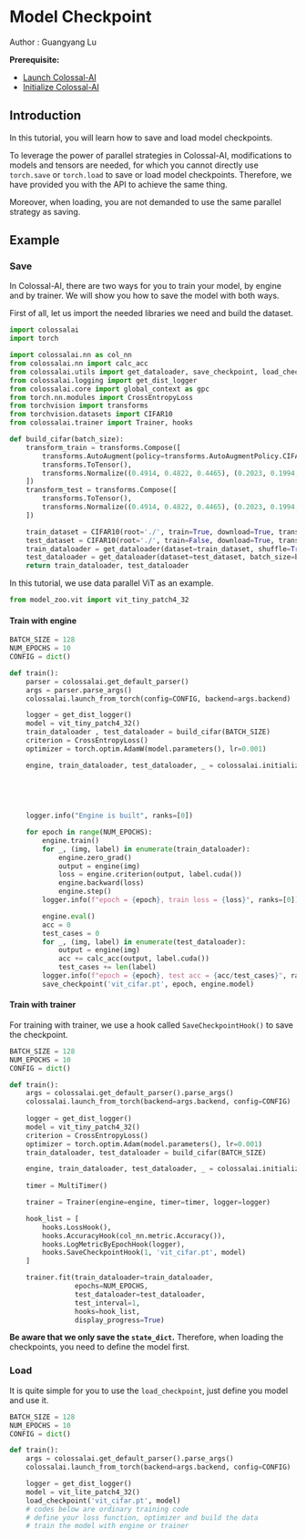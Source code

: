 # Model Checkpoint

Author : Guangyang Lu

**Prerequisite:**
- [Launch Colossal-AI](./launch_colossalai.md)
- [Initialize Colossal-AI](./initialize_features.md)

## Introduction

In this tutorial, you will learn how to save and load model checkpoints.

To leverage the power of parallel strategies in Colossal-AI, modifications to models and tensors are needed, for which you cannot directly use `torch.save` or `torch.load`  to save or load model checkpoints. Therefore, we have provided you with the API to achieve the same thing. 

Moreover, when loading, you are not demanded to use the same parallel strategy as saving.

## Example

### Save

In Colossal-AI, there are two ways for you to train your model, by engine and by trainer. We will show you how to save the model with both ways.

First of all, let us import the needed libraries we need and build the dataset.

```python
import colossalai
import torch

import colossalai.nn as col_nn
from colossalai.nn import calc_acc
from colossalai.utils import get_dataloader, save_checkpoint, load_checkpoint, MultiTimer
from colossalai.logging import get_dist_logger
from colossalai.core import global_context as gpc
from torch.nn.modules import CrossEntropyLoss
from torchvision import transforms
from torchvision.datasets import CIFAR10
from colossalai.trainer import Trainer, hooks

def build_cifar(batch_size):
    transform_train = transforms.Compose([
        transforms.AutoAugment(policy=transforms.AutoAugmentPolicy.CIFAR10),
        transforms.ToTensor(),
        transforms.Normalize((0.4914, 0.4822, 0.4465), (0.2023, 0.1994, 0.2010)),
    ])
    transform_test = transforms.Compose([
        transforms.ToTensor(),
        transforms.Normalize((0.4914, 0.4822, 0.4465), (0.2023, 0.1994, 0.2010)),
    ])

    train_dataset = CIFAR10(root='./', train=True, download=True, transform=transform_train)
    test_dataset = CIFAR10(root='./', train=False, download=True, transform=transform_test)
    train_dataloader = get_dataloader(dataset=train_dataset, shuffle=True, batch_size=batch_size, pin_memory=True)
    test_dataloader = get_dataloader(dataset=test_dataset, batch_size=batch_size, pin_memory=True)
    return train_dataloader, test_dataloader

```

In this tutorial, we use data parallel ViT as an example.

```python
from model_zoo.vit import vit_tiny_patch4_32
```

#### Train with engine

```python
BATCH_SIZE = 128
NUM_EPOCHS = 10
CONFIG = dict()

def train():
    parser = colossalai.get_default_parser()
    args = parser.parse_args()
    colossalai.launch_from_torch(config=CONFIG, backend=args.backend)

    logger = get_dist_logger()
    model = vit_tiny_patch4_32()
    train_dataloader , test_dataloader = build_cifar(BATCH_SIZE)
    criterion = CrossEntropyLoss()
    optimizer = torch.optim.AdamW(model.parameters(), lr=0.001)

    engine, train_dataloader, test_dataloader, _ = colossalai.initialize(model=model,
                                                                         optimizer=optimizer,
                                                                         criterion=criterion,
                                                                         train_dataloader=train_dataloader,
                                                                         test_dataloader=test_dataloader)

    logger.info("Engine is built", ranks=[0])

    for epoch in range(NUM_EPOCHS):
        engine.train()
        for _, (img, label) in enumerate(train_dataloader):
            engine.zero_grad()
            output = engine(img)
            loss = engine.criterion(output, label.cuda())
            engine.backward(loss)
            engine.step()
        logger.info(f"epoch = {epoch}, train loss = {loss}", ranks=[0]) 

        engine.eval()
        acc = 0
        test_cases = 0
        for _, (img, label) in enumerate(test_dataloader):
            output = engine(img)
            acc += calc_acc(output, label.cuda())
            test_cases += len(label)
        logger.info(f"epoch = {epoch}, test acc = {acc/test_cases}", ranks=[0])
        save_checkpoint('vit_cifar.pt', epoch, engine.model)
```

#### Train with trainer

For training with trainer, we use a hook called `SaveCheckpointHook()` to save the checkpoint.

```python
BATCH_SIZE = 128
NUM_EPOCHS = 10
CONFIG = dict()

def train():
    args = colossalai.get_default_parser().parse_args()
    colossalai.launch_from_torch(backend=args.backend, config=CONFIG)
    
    logger = get_dist_logger()
    model = vit_tiny_patch4_32()
    criterion = CrossEntropyLoss()
    optimizer = torch.optim.Adam(model.parameters(), lr=0.001)
    train_dataloader, test_dataloader = build_cifar(BATCH_SIZE)

    engine, train_dataloader, test_dataloader, _ = colossalai.initialize(model, optimizer, criterion,
                                                                         train_dataloader, test_dataloader)
    timer = MultiTimer()

    trainer = Trainer(engine=engine, timer=timer, logger=logger)

    hook_list = [
        hooks.LossHook(),
        hooks.AccuracyHook(col_nn.metric.Accuracy()),
        hooks.LogMetricByEpochHook(logger),
        hooks.SaveCheckpointHook(1, 'vit_cifar.pt', model)
    ]

    trainer.fit(train_dataloader=train_dataloader,
                epochs=NUM_EPOCHS,
                test_dataloader=test_dataloader,
                test_interval=1,
                hooks=hook_list,
                display_progress=True)
```

**Be aware that we only save the `state_dict`.** Therefore, when loading the checkpoints, you need to define the model first.

### Load

It is quite simple for you to use the `load_checkpoint`, just define you model and use it.


```python
BATCH_SIZE = 128
NUM_EPOCHS = 10
CONFIG = dict()

def train():
  	args = colossalai.get_default_parser().parse_args()
    colossalai.launch_from_torch(backend=args.backend, config=CONFIG)

    logger = get_dist_logger()
    model = vit_lite_patch4_32()
    load_checkpoint('vit_cifar.pt', model)
    # codes below are ordinary training code
    # define your loss function, optimizer and build the data
    # train the model with engine or trainer
```



